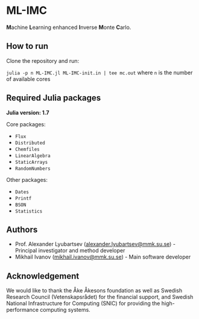 # ML-IMC
**M**achine **L**earning enhanced **I**nverse **M**onte **C**arlo.

## How to run
Clone the repository and run:

`julia -p n ML-IMC.jl ML-IMC-init.in | tee mc.out` where `n` is the number of available cores

## Required Julia packages
**Julia version: 1.7**

Core packages:
- `Flux`
- `Distributed`
- `Chemfiles`
- `LinearAlgebra`
- `StaticArrays`
- `RandomNumbers`

Other packages:
- `Dates`
- `Printf`
- `BSON`
- `Statistics`

## Authors
- Prof. Alexander Lyubartsev (alexander.lyubartsev@mmk.su.se) - Principal investigator and method developer
- Mikhail Ivanov (mikhail.ivanov@mmk.su.se) - Main software developer

## Acknowledgement
We would like to thank the Åke Åkesons foundation as well as Swedish Research Council (Vetenskapsrådet) for the financial support, 
and Swedish National Infrastructure for Computing (SNIC) for providing the high-performance computing systems.

